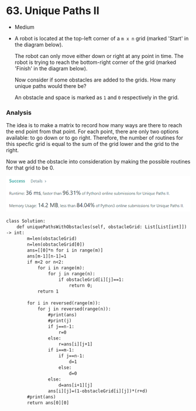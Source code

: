 # 63. Unique Paths II

* Medium
*   A robot is located at the top-left corner of a `m x n` grid (marked 'Start' in the diagram below).

    The robot can only move either down or right at any point in time. The robot is trying to reach the bottom-right corner of the grid (marked 'Finish' in the diagram below).

    Now consider if some obstacles are added to the grids. How many unique paths would there be?

    An obstacle and space is marked as `1` and `0` respectively in the grid.

### Analysis&#x20;

The idea is to make a matrix to record how many ways are there to reach the end point from that point. For each point, there are only two options available: to go down or to go right. Therefore, the number of routines for this specfic grid is equal to the sum of the grid lower and the grid to the right.&#x20;

Now we add the obstacle into consideration by making the possible routines for that grid to be 0.&#x20;

![](<../.gitbook/assets/image (25) (1) (1) (1) (1) (1) (1).png>)

```
class Solution:
    def uniquePathsWithObstacles(self, obstacleGrid: List[List[int]]) -> int:
        m=len(obstacleGrid)
        n=len(obstacleGrid[0])
        ans=[[0]*n for i in range(m)]
        ans[m-1][n-1]=1
        if m<2 or n<2:
            for i in range(m):
                for j in range(n):
                    if obstacleGrid[i][j]==1:
                        return 0;       
            return 1
     
        for i in reversed(range(m)):
            for j in reversed(range(n)):
                #print(ans)
                #print(j)
                if j==n-1:
                    r=0
                else:
                    r=ans[i][j+1]
                if i==m-1:
                    if j==n-1:
                        d=1
                    else:
                        d=0
                else:
                    d=ans[i+1][j]
                ans[i][j]=(1-obstacleGrid[i][j])*(r+d)
        #print(ans)
        return ans[0][0]
```
